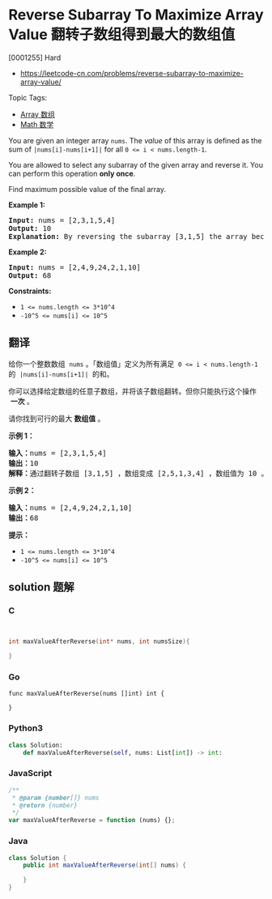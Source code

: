 # Reverse Subarray To Maximize Array Value 翻转子数组得到最大的数组值

[0001255] Hard

- https://leetcode-cn.com/problems/reverse-subarray-to-maximize-array-value/

Topic Tags:

- [Array 数组](https://leetcode-cn.com/tag/array/)
- [Math 数学](https://leetcode-cn.com/tag/math/)

You are given an integer array `nums`. The _value_ of this array is defined as the sum of `|nums[i]-nums[i+1]|` for all `0 <= i < nums.length-1`.

You are allowed to select any subarray of the given array and reverse it. You can perform this operation **only once**.

Find maximum possible value of the final array.

**Example 1:**

<pre><strong>Input:</strong> nums = [2,3,1,5,4]
<strong>Output:</strong> 10
<b>Explanation: </b>By reversing the subarray [3,1,5] the array becomes [2,5,1,3,4] whose value is 10.
</pre>

**Example 2:**

<pre><strong>Input:</strong> nums = [2,4,9,24,2,1,10]
<strong>Output:</strong> 68
</pre>

**Constraints:**

- `1 <= nums.length <= 3*10^4`
- `-10^5 <= nums[i] <= 10^5`

## 翻译

给你一个整数数组  `nums` 。「数组值」定义为所有满足  `0 <= i < nums.length-1`  的  `|nums[i]-nums[i+1]|`  的和。

你可以选择给定数组的任意子数组，并将该子数组翻转。但你只能执行这个操作  **一次** 。

请你找到可行的最大 **数组值** 。

**示例 1：**

<pre><strong>输入：</strong>nums = [2,3,1,5,4]
<strong>输出：</strong>10
<strong>解释：</strong>通过翻转子数组 [3,1,5] ，数组变成 [2,5,1,3,4] ，数组值为 10 。
</pre>

**示例 2：**

<pre><strong>输入：</strong>nums = [2,4,9,24,2,1,10]
<strong>输出：</strong>68
</pre>

**提示：**

- `1 <= nums.length <= 3*10^4`
- `-10^5 <= nums[i] <= 10^5`

## solution 题解

### C

```c


int maxValueAfterReverse(int* nums, int numsSize){

}


```

### Go

```golang
func maxValueAfterReverse(nums []int) int {

}
```

### Python3

```python
class Solution:
    def maxValueAfterReverse(self, nums: List[int]) -> int:

```

### JavaScript

```javascript
/**
 * @param {number[]} nums
 * @return {number}
 */
var maxValueAfterReverse = function (nums) {};
```

### Java

```java
class Solution {
    public int maxValueAfterReverse(int[] nums) {

    }
}
```
